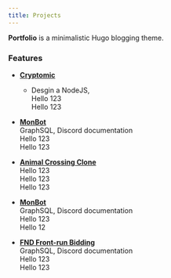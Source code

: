 ```yaml
---
title: Projects
---
```


**Portfolio** is a minimalistic Hugo blogging theme. 

### Features

- <a href=""> **Cryptomic** </a> <br>
    + Desgin a NodeJS,  <br>
    Hello 123 <br>
    Hello 123 <br>

- <a href="">   **MonBot** </a> <br>
    GraphSQL, Discord documentation <br>
    Hello 123 <br>
    Hello 123 <br>

- <a href="">   **Animal Crossing Clone** </a> <br>
    Hello 123 <br>
    Hello 123 <br>
    Hello 123 <br>

- <a href="">   **MonBot** </a> <br>
    GraphSQL, Discord documentation <br>
    Hello 123 <br>
    Hello 12 <br>

- <a href="">   **FND Front-run Bidding** </a> <br>
    GraphSQL, Discord documentation <br>
    Hello 123 <br>
    Hello 123 <br>




